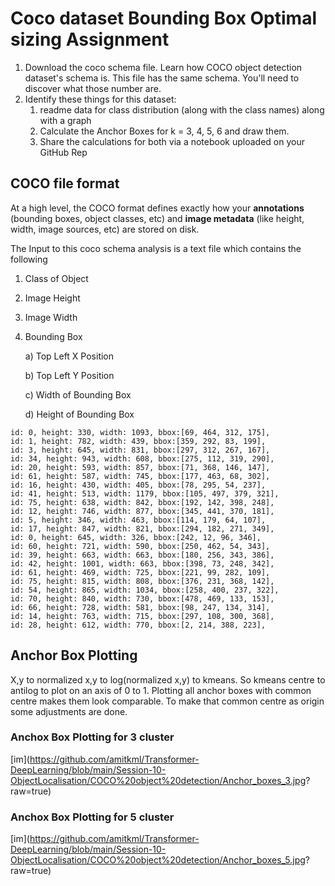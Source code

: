 # Coco dataset  Bounding Box Optimal sizing Assignment

1. Download the coco schema file. Learn how COCO object detection dataset's schema is. This file has the same schema. You'll need to discover what those number are. 
2. Identify these things for this dataset:
   1. readme data for class distribution (along with the class names) along with a graph 
   2. Calculate the Anchor Boxes for k = 3, 4, 5, 6 and draw them.
   3. Share the calculations for both via a notebook uploaded on your GitHub Rep

## COCO file format

At a high level, the COCO format defines exactly how your **annotations** (bounding boxes, object classes, etc) and **image metadata** (like height, width, image sources, etc) are stored on disk. 

The Input to this coco schema analysis is a text file which contains the following

1. Class of Object

2. Image Height

3. Image Width

4. Bounding Box

   a) Top Left X Position

   b) Top Left Y Position

   c) Width of Bounding Box

   d) Height of Bounding Box

```
id: 0, height: 330, width: 1093, bbox:[69, 464, 312, 175],
id: 1, height: 782, width: 439, bbox:[359, 292, 83, 199],
id: 3, height: 645, width: 831, bbox:[297, 312, 267, 167],
id: 34, height: 943, width: 608, bbox:[275, 112, 319, 290],
id: 20, height: 593, width: 857, bbox:[71, 368, 146, 147],
id: 61, height: 587, width: 745, bbox:[177, 463, 68, 302],
id: 16, height: 430, width: 405, bbox:[78, 295, 54, 237],
id: 41, height: 513, width: 1179, bbox:[105, 497, 379, 321],
id: 75, height: 638, width: 842, bbox:[192, 142, 398, 248],
id: 12, height: 746, width: 877, bbox:[345, 441, 370, 181],
id: 5, height: 346, width: 463, bbox:[114, 179, 64, 107],
id: 17, height: 847, width: 821, bbox:[294, 182, 271, 349],
id: 0, height: 645, width: 326, bbox:[242, 12, 96, 346],
id: 60, height: 721, width: 590, bbox:[250, 462, 54, 343],
id: 39, height: 663, width: 663, bbox:[180, 256, 343, 386],
id: 42, height: 1001, width: 663, bbox:[398, 73, 248, 342],
id: 61, height: 469, width: 725, bbox:[221, 99, 282, 109],
id: 75, height: 815, width: 808, bbox:[376, 231, 368, 142],
id: 54, height: 865, width: 1034, bbox:[258, 400, 237, 322],
id: 70, height: 840, width: 730, bbox:[478, 469, 133, 153],
id: 66, height: 728, width: 581, bbox:[98, 247, 134, 314],
id: 14, height: 763, width: 715, bbox:[297, 108, 300, 368],
id: 28, height: 612, width: 770, bbox:[2, 214, 388, 223],
```
## Anchor Box Plotting

X,y to normalized x,y to log(normalized x,y) to kmeans. So kmeans centre to antilog to plot on an axis of 0 to 1. Plotting all anchor boxes with common centre makes them look comparable. To make that common centre as origin some adjustments are done.

### Anchox Box Plotting for 3 cluster

[im](https://github.com/amitkml/Transformer-DeepLearning/blob/main/Session-10-ObjectLocalisation/COCO%20object%20detection/Anchor_boxes_3.jpg? raw=true)

### Anchox Box Plotting for 5 cluster

[im](https://github.com/amitkml/Transformer-DeepLearning/blob/main/Session-10-ObjectLocalisation/COCO%20object%20detection/Anchor_boxes_5.jpg? raw=true)
